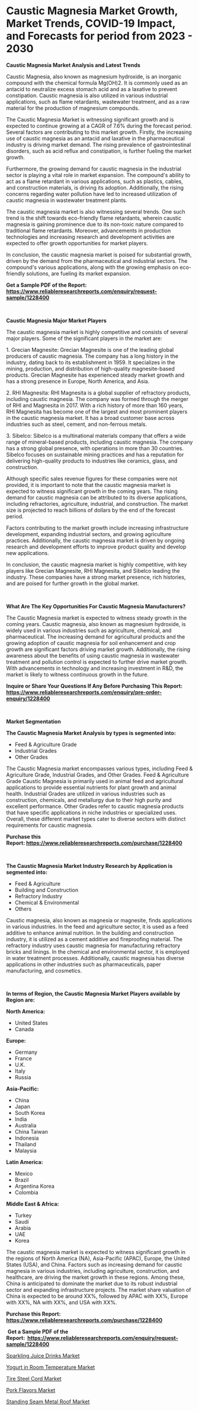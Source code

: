 <p><h1>Caustic Magnesia Market Growth, Market Trends, COVID-19 Impact, and Forecasts for period from 2023 - 2030</h1></p><p><strong>Caustic Magnesia Market Analysis and Latest Trends</strong></p>
<p><p>Caustic Magnesia, also known as magnesium hydroxide, is an inorganic compound with the chemical formula Mg(OH)2. It is commonly used as an antacid to neutralize excess stomach acid and as a laxative to prevent constipation. Caustic magnesia is also utilized in various industrial applications, such as flame retardants, wastewater treatment, and as a raw material for the production of magnesium compounds.</p><p>The Caustic Magnesia Market is witnessing significant growth and is expected to continue growing at a CAGR of 7.6% during the forecast period. Several factors are contributing to this market growth. Firstly, the increasing use of caustic magnesia as an antacid and laxative in the pharmaceutical industry is driving market demand. The rising prevalence of gastrointestinal disorders, such as acid reflux and constipation, is further fueling the market growth.</p><p>Furthermore, the growing demand for caustic magnesia in the industrial sector is playing a vital role in market expansion. The compound's ability to act as a flame retardant in various applications, such as plastics, cables, and construction materials, is driving its adoption. Additionally, the rising concerns regarding water pollution have led to increased utilization of caustic magnesia in wastewater treatment plants.</p><p>The caustic magnesia market is also witnessing several trends. One such trend is the shift towards eco-friendly flame retardants, wherein caustic magnesia is gaining prominence due to its non-toxic nature compared to traditional flame retardants. Moreover, advancements in production technologies and increasing research and development activities are expected to offer growth opportunities for market players.</p><p>In conclusion, the caustic magnesia market is poised for substantial growth, driven by the demand from the pharmaceutical and industrial sectors. The compound's various applications, along with the growing emphasis on eco-friendly solutions, are fueling its market expansion.</p></p>
<p><strong>Get a Sample PDF of the Report:&nbsp; <a href="https://www.reliableresearchreports.com/enquiry/request-sample/1228400">https://www.reliableresearchreports.com/enquiry/request-sample/1228400</a></strong></p>
<p>&nbsp;</p>
<p><strong>Caustic Magnesia Major Market Players</strong></p>
<p><p>The caustic magnesia market is highly competitive and consists of several major players. Some of the significant players in the market are:</p><p>1. Grecian Magnesite: Grecian Magnesite is one of the leading global producers of caustic magnesia. The company has a long history in the industry, dating back to its establishment in 1959. It specializes in the mining, production, and distribution of high-quality magnesite-based products. Grecian Magnesite has experienced steady market growth and has a strong presence in Europe, North America, and Asia.</p><p>2. RHI Magnesita: RHI Magnesita is a global supplier of refractory products, including caustic magnesia. The company was formed through the merger of RHI and Magnesita in 2017. With a rich history of more than 160 years, RHI Magnesita has become one of the largest and most prominent players in the caustic magnesia market. It has a broad customer base across industries such as steel, cement, and non-ferrous metals.</p><p>3. Sibelco: Sibelco is a multinational materials company that offers a wide range of mineral-based products, including caustic magnesia. The company has a strong global presence, with operations in more than 30 countries. Sibelco focuses on sustainable mining practices and has a reputation for delivering high-quality products to industries like ceramics, glass, and construction.</p><p>Although specific sales revenue figures for these companies were not provided, it is important to note that the caustic magnesia market is expected to witness significant growth in the coming years. The rising demand for caustic magnesia can be attributed to its diverse applications, including refractories, agriculture, industrial, and construction. The market size is projected to reach billions of dollars by the end of the forecast period.</p><p>Factors contributing to the market growth include increasing infrastructure development, expanding industrial sectors, and growing agriculture practices. Additionally, the caustic magnesia market is driven by ongoing research and development efforts to improve product quality and develop new applications.</p><p>In conclusion, the caustic magnesia market is highly competitive, with key players like Grecian Magnesite, RHI Magnesita, and Sibelco leading the industry. These companies have a strong market presence, rich histories, and are poised for further growth in the global market.</p></p>
<p>&nbsp;</p>
<p><strong>What Are The Key Opportunities For Caustic Magnesia Manufacturers?</strong></p>
<p><p>The Caustic Magnesia market is expected to witness steady growth in the coming years. Caustic magnesia, also known as magnesium hydroxide, is widely used in various industries such as agriculture, chemical, and pharmaceutical. The increasing demand for agricultural products and the growing adoption of caustic magnesia for soil enhancement and crop growth are significant factors driving market growth. Additionally, the rising awareness about the benefits of using caustic magnesia in wastewater treatment and pollution control is expected to further drive market growth. With advancements in technology and increasing investment in R&D, the market is likely to witness continuous growth in the future.</p></p>
<p><strong>Inquire or Share Your Questions If Any Before Purchasing This Report: <a href="https://www.reliableresearchreports.com/enquiry/pre-order-enquiry/1228400">https://www.reliableresearchreports.com/enquiry/pre-order-enquiry/1228400</a></strong></p>
<p>&nbsp;</p>
<p><strong>Market Segmentation</strong></p>
<p><strong>The Caustic Magnesia Market Analysis by types is segmented into:</strong></p>
<p><ul><li>Feed & Agriculture Grade</li><li>Industrial Grades</li><li>Other Grades</li></ul></p>
<p><p>The Caustic Magnesia market encompasses various types, including Feed & Agriculture Grade, Industrial Grades, and Other Grades. Feed & Agriculture Grade Caustic Magnesia is primarily used in animal feed and agricultural applications to provide essential nutrients for plant growth and animal health. Industrial Grades are utilized in various industries such as construction, chemicals, and metallurgy due to their high purity and excellent performance. Other Grades refer to caustic magnesia products that have specific applications in niche industries or specialized uses. Overall, these different market types cater to diverse sectors with distinct requirements for caustic magnesia.</p></p>
<p><strong>Purchase this Report:&nbsp;<a href="https://www.reliableresearchreports.com/purchase/1228400">https://www.reliableresearchreports.com/purchase/1228400</a></strong></p>
<p>&nbsp;</p>
<p><strong>The Caustic Magnesia Market Industry Research by Application is segmented into:</strong></p>
<p><ul><li>Feed & Agriculture</li><li>Building and Construction</li><li>Refractory Industry</li><li>Chemical & Environmental</li><li>Others</li></ul></p>
<p><p>Caustic magnesia, also known as magnesia or magnesite, finds applications in various industries. In the feed and agriculture sector, it is used as a feed additive to enhance animal nutrition. In the building and construction industry, it is utilized as a cement additive and fireproofing material. The refractory industry uses caustic magnesia for manufacturing refractory bricks and linings. In the chemical and environmental sector, it is employed in water treatment processes. Additionally, caustic magnesia has diverse applications in other industries such as pharmaceuticals, paper manufacturing, and cosmetics.</p></p>
<p>&nbsp;</p>
<p><strong>In terms of Region, the Caustic Magnesia Market Players available by Region are:</strong></p>
<p>
    <p> <strong> North America: </strong>
        <ul>
            <li>United States</li>
            <li>Canada</li>
        </ul>
        </p> 
    <p> <strong> Europe: </strong>
        <ul>
            <li>Germany</li>
            <li>France</li>
            <li>U.K.</li>
            <li>Italy</li>
            <li>Russia</li>
        </ul>
        </p> 
    <p> <strong> Asia-Pacific: </strong>
        <ul>
            <li>China</li>
            <li>Japan</li>
            <li>South Korea</li>
            <li>India</li>
            <li>Australia</li>
            <li>China Taiwan</li>
            <li>Indonesia</li>
            <li>Thailand</li>
            <li>Malaysia</li>
        </ul>
        </p> 
    <p> <strong> Latin America: </strong>
        <ul>
            <li>Mexico</li>
            <li>Brazil</li>
            <li>Argentina Korea</li>
            <li>Colombia</li>
        </ul>
        </p> 
    <p> <strong> Middle East & Africa: </strong>
        <ul>
            <li>Turkey</li>
            <li>Saudi</li>
            <li>Arabia</li>
            <li>UAE</li>
            <li>Korea</li>
        </ul>
    </p>
    </p>
<p><p>The caustic magnesia market is expected to witness significant growth in the regions of North America (NA), Asia-Pacific (APAC), Europe, the United States (USA), and China. Factors such as increasing demand for caustic magnesia in various industries, including agriculture, construction, and healthcare, are driving the market growth in these regions. Among these, China is anticipated to dominate the market due to its robust industrial sector and expanding infrastructure projects. The market share valuation of China is expected to be around XX%, followed by APAC with XX%, Europe with XX%, NA with XX%, and USA with XX%.</p></p>
<p><strong>Purchase this Report: <a href="https://www.reliableresearchreports.com/purchase/1228400">https://www.reliableresearchreports.com/purchase/1228400</a></strong></p>
<p>&nbsp;<strong>Get a Sample PDF of the Report:&nbsp;&nbsp;<a href="https://www.reliableresearchreports.com/enquiry/request-sample/1228400">https://www.reliableresearchreports.com/enquiry/request-sample/1228400</a></strong></p>
<p><strong></strong></p>
<p><p><a href="https://medium.com/@dowodis7877/analyzing-sparkling-juice-drinks-market-global-industry-perspective-and-forecast-2023-to-2030-88c3334115bc">Sparkling Juice Drinks Market</a></p><p><a href="https://medium.com/@slanecode210/decoding-yogurt-in-room-temperature-market-metrics-market-share-trends-and-growth-patterns-bf04b104ddb6">Yogurt in Room Temperature Market</a></p><p><a href="https://github.com/gaydyna/Market-Research-Report-List-1/blob/main/tire-steel-cord-market.md">Tire Steel Cord Market</a></p><p><a href="https://medium.com/@horlandkidd/pork-flavors-market-size-market-outlook-and-market-forecast-2023-to-2030-411f21d74fe2">Pork Flavors Market</a></p><p><a href="https://github.com/tamvrosiya/Market-Research-Report-List-1/blob/main/standing-seam-metal-roof-market.md">Standing Seam Metal Roof Market</a></p></p>